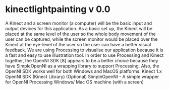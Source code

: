kinectlightpainting v 0.0
===================


A Kinect and a screen monitor (a computer) will be the basic input and output devices for this application. As a basic set up, the Kinect will be placed at the same level of the user so the whole body movement of the user can be captured, while the screen monitor would be placed over the Kinect at the eye-level of the user so the user can have a better visual feedback.
We are using Processing to visualise our application because it is a fast and easy to use illustration tool. In order to use Processing and Kinect together, the OpenNI SDK [8] appears to be a better choice because they have SimpleOpenNI as a wrapping library to support Processing. Also, the OpenNI SDK works well for both Windows and MacOS platforms.
Kinect 1.x
OpenNI SDK (Kinect Library) 
(Optional) SimpleOpenNI - A simple wrapper for OpenNI
Processing 
Windows/ Mac OS machine (with a screen)

